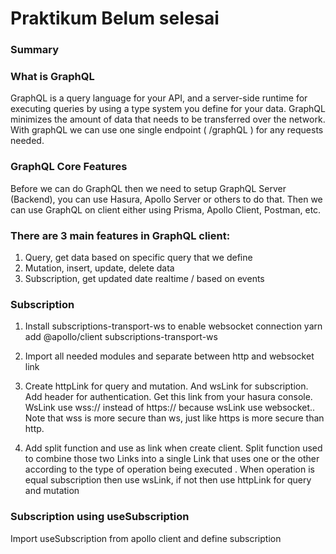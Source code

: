 # Praktikum Belum selesai

### Summary

### What is GraphQL

GraphQL is a query language for your API, and a server-side runtime for executing queries by using a type system you define for your data. GraphQL minimizes the amount of data that needs to be transferred over the network. With graphQL we can use one single endpoint ( /graphQL ) for any requests needed.

### GraphQL Core Features

Before we can do GraphQL then we need to setup GraphQL Server (Backend), you can use Hasura, Apollo Server or others to do that. Then we can use GraphQL on client either using Prisma, Apollo Client, Postman, etc.

### There are 3 main features in GraphQL client:

1. Query, get data based on specific query that we define
2. Mutation, insert, update, delete data
3. Subscription, get updated date realtime / based on events

### Subscription

1. Install subscriptions-transport-ws to enable websocket connection
   yarn add @apollo/client subscriptions-transport-ws
2. Import all needed modules and separate between http and websocket link

3. Create httpLink for query and mutation. And wsLink for subscription. Add header for authentication. Get this link from your hasura console. WsLink use wss:// instead of https:// because wsLink use websocket.. Note that wss is more secure than ws, just like https is more secure than http.

4. Add split function and use as link when create client. Split function used to combine those two Links into a single Link that uses one or the other according to the type of operation being executed . When operation is equal subscription then use wsLink, if not then use httpLink for query and mutation

### Subscription using useSubscription

Import useSubscription from apollo client and define subscription
